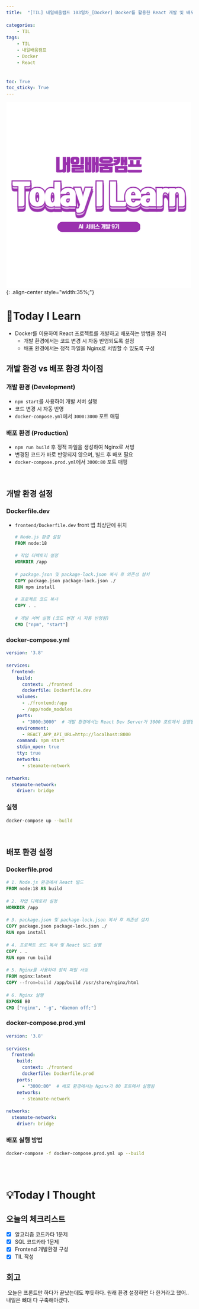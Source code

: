 ```yaml
---
title:  "[TIL] 내일배움캠프 103일차_[Docker] Docker를 활용한 React 개발 및 배포 환경 설정" 

categories: 
    - TIL
tags: 
    - TIL
    - 내일배움캠프
    - Docker
    - React


toc: True
toc_sticky: True
---
```


![TIL](/assets/images/TIL2.png){: .align-center style="width:35%;"}

# 👀Today I Learn
- Docker를 이용하여 React 프로젝트를 개발하고 배포하는 방법을 정리
  - 개발 환경에서는 코드 변경 시 자동 반영되도록 설정
  - 배포 환경에서는 정적 파일을 Nginx로 서빙할 수 있도록 구성

## 개발 환경 vs 배포 환경 차이점
### 개발 환경 (Development)
- `npm start`를 사용하여 개발 서버 실행
- 코드 변경 시 자동 반영
- `docker-compose.yml`에서 `3000:3000` 포트 매핑

### 배포 환경 (Production)
- `npm run build` 후 정적 파일을 생성하여 Nginx로 서빙
- 변경된 코드가 바로 반영되지 않으며, 빌드 후 배포 필요
- `docker-compose.prod.yml`에서 `3000:80` 포트 매핑

<br>

## 개발 환경 설정
### Dockerfile.dev
- `frontend/Dockerfile.dev` front 앱 최상단에 위치

    ```Dockerfile
    # Node.js 환경 설정
    FROM node:18

    # 작업 디렉토리 설정
    WORKDIR /app

    # package.json 및 package-lock.json 복사 후 의존성 설치
    COPY package.json package-lock.json ./
    RUN npm install

    # 프로젝트 코드 복사
    COPY . .

    # 개발 서버 실행 (코드 변경 시 자동 반영됨)
    CMD ["npm", "start"]
    ```

### docker-compose.yml
```yml
version: '3.8'

services:
  frontend:
    build:
      context: ./frontend
      dockerfile: Dockerfile.dev
    volumes:
      - ./frontend:/app
      - /app/node_modules
    ports:
      - "3000:3000"  # 개발 환경에서는 React Dev Server가 3000 포트에서 실행됨
    environment:
      - REACT_APP_API_URL=http://localhost:8000
    command: npm start
    stdin_open: true
    tty: true
    networks:
      - steamate-network

networks:
  steamate-network:
    driver: bridge
```

### 실행

```bash
docker-compose up --build
```

<br>

## 배포 환경 설정
### Dockerfile.prod
```Dockerfile
# 1. Node.js 환경에서 React 빌드
FROM node:18 AS build

# 2. 작업 디렉토리 설정
WORKDIR /app

# 3. package.json 및 package-lock.json 복사 후 의존성 설치
COPY package.json package-lock.json ./
RUN npm install

# 4. 프로젝트 코드 복사 및 React 빌드 실행
COPY . .
RUN npm run build

# 5. Nginx를 사용하여 정적 파일 서빙
FROM nginx:latest
COPY --from=build /app/build /usr/share/nginx/html

# 6. Nginx 실행
EXPOSE 80
CMD ["nginx", "-g", "daemon off;"]
```

### docker-compose.prod.yml
```yml
version: '3.8'

services:
  frontend:
    build:
      context: ./frontend
      dockerfile: Dockerfile.prod
    ports:
      - "3000:80"  # 배포 환경에서는 Nginx가 80 포트에서 실행됨
    networks:
      - steamate-network

networks:
  steamate-network:
    driver: bridge
```

### 배포 실행 방법
```bash
docker-compose -f docker-compose.prod.yml up --build
```

<br>
<br>

# 💡Today I Thought

## 오늘의 체크리스트
- [x] 알고리즘 코드카타 1문제
- [x] SQL 코드카타 1문제
- [x] Frontend 개발환경 구성
- [x] TIL 작성

## 회고
&nbsp;오늘은 프론트만 하다가 끝났는데도 뿌듯하다. 원래 환경 설정하면 다 한거라고 했어.. 내일은 뼈대 다 구축해야겠다.